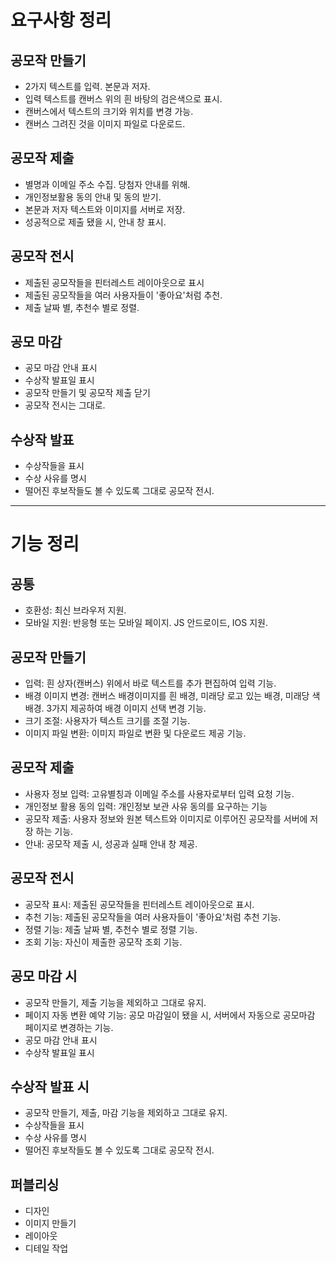# 요구사항 정리

## 공모작 만들기
- 2가지 텍스트를 입력. 본문과 저자. 
- 입력 텍스트를 캔버스 위의 흰 바탕의 검은색으로 표시.
- 캔버스에서 텍스트의 크기와 위치를 변경 가능.
- 캔버스 그려진 것을 이미지 파일로 다운로드.

## 공모작 제출
- 별명과 이메일 주소 수집. 당첨자 안내를 위해.
- 개인정보활용 동의 안내 및 동의 받기.
- 본문과 저자 텍스트와 이미지를 서버로 저장.
- 성공적으로 제출 됐을 시, 안내 창 표시.

## 공모작 전시
- 제출된 공모작들을 핀터레스트 레이아웃으로 표시
- 제출된 공모작들을 여러 사용자들이 '좋아요'처럼 추천.
- 제출 날짜 별, 추천수 별로 정렬.

## 공모 마감
- 공모 마감 안내 표시
- 수상작 발표일 표시
- 공모작 만들기 및 공모작 제출 닫기
- 공모작 전시는 그대로.

## 수상작 발표
- 수상작들을 표시
- 수상 사유를 명시
- 떨어진 후보작들도 볼 수 있도록 그대로 공모작 전시.

------

# 기능 정리

## 공통
- 호환성: 최신 브라우저 지원.
- 모바일 지원: 반응형 또는 모바일 페이지. JS 안드로이드, IOS 지원. 

## 공모작 만들기
- 입력: 흰 상자(캔버스) 위에서 바로 텍스트를 추가 편집하여 입력 기능.
- 배경 이미지 변경: 캔버스 배경이미지를 흰 배경, 미래당 로고 있는 배경, 미래당 색 배경. 3가지 제공하여 배경 이미지 선택 변경 기능.
- 크기 조절: 사용자가 텍스트 크기를 조절 기능.
- 이미지 파일 변환: 이미지 파일로 변환 및 다운로드 제공 기능.

## 공모작 제출
- 사용자 정보 입력: 고유별칭과 이메일 주소를 사용자로부터 입력 요청 기능.
- 개인정보 활용 동의 입력: 개인정보 보관 사유 동의를 요구하는 기능
- 공모작 제출: 사용자 정보와 원본 텍스트와 이미지로 이루어진 공모작를 서버에 저장 하는 기능.
- 안내: 공모작 제출 시, 성공과 실패 안내 창 제공.

## 공모작 전시
- 공모작 표시: 제출된 공모작들을 핀터레스트 레이아웃으로 표시.
- 추천 기능: 제출된 공모작들을 여러 사용자들이 '좋아요'처럼 추천 기능.
- 정렬 기능: 제출 날짜 별, 추천수 별로 정렬 기능.
- 조회 기능: 자신이 제출한 공모작 조회 기능.

## 공모 마감 시
- 공모작 만들기, 제출 기능을 제외하고 그대로 유지.
- 페이지 자동 변환 예약 기능: 공모 마감일이 됐을 시, 서버에서 자동으로 공모마감 페이지로 변경하는 기능.
- 공모 마감 안내 표시
- 수상작 발표일 표시

## 수상작 발표 시
- 공모작 만들기, 제출, 마감 기능을 제외하고 그대로 유지.
- 수상작들을 표시
- 수상 사유를 명시
- 떨어진 후보작들도 볼 수 있도록 그대로 공모작 전시.

## 퍼블리싱
- 디자인
- 이미지 만들기
- 레이아웃
- 디테일 작업



